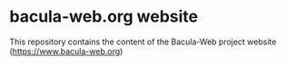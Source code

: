 # bacula-web.org website

This repository contains the content of the Bacula-Web project website (https://www.bacula-web.org)
